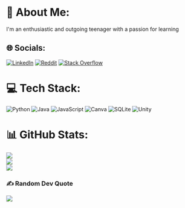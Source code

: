 # 💫 About Me:
I'm an enthusiastic and outgoing teenager with a passion for learning


## 🌐 Socials:
[![LinkedIn](https://img.shields.io/badge/LinkedIn-%230077B5.svg?logo=linkedin&logoColor=white)](https://linkedin.com/in/rasmustarkiainen) [![Reddit](https://img.shields.io/badge/Reddit-%23FF4500.svg?logo=Reddit&logoColor=white)](https://reddit.com/user/R4zz3_) [![Stack Overflow](https://img.shields.io/badge/-Stackoverflow-FE7A16?logo=stack-overflow&logoColor=white)](https://stackoverflow.com/users/23107791) 

# 💻 Tech Stack:
![Python](https://img.shields.io/badge/python-3670A0?style=for-the-badge&logo=python&logoColor=ffdd54) ![Java](https://img.shields.io/badge/java-%23ED8B00.svg?style=for-the-badge&logo=openjdk&logoColor=white) ![JavaScript](https://img.shields.io/badge/javascript-%23323330.svg?style=for-the-badge&logo=javascript&logoColor=%23F7DF1E) ![Canva](https://img.shields.io/badge/Canva-%2300C4CC.svg?style=for-the-badge&logo=Canva&logoColor=white) ![SQLite](https://img.shields.io/badge/sqlite-%2307405e.svg?style=for-the-badge&logo=sqlite&logoColor=white) ![Unity](https://img.shields.io/badge/unity-%23000000.svg?style=for-the-badge&logo=unity&logoColor=white)
# 📊 GitHub Stats:
![](https://github-readme-stats.vercel.app/api?username=R4zzz3&theme=dark&hide_border=true&include_all_commits=false&count_private=false)<br/>
![](https://nirzak-streak-stats.vercel.app/?user=R4zzz3&theme=dark&hide_border=true)<br/>
![](https://github-readme-stats.vercel.app/api/top-langs/?username=R4zzz3&theme=dark&hide_border=true&include_all_commits=false&count_private=false&layout=compact)

### ✍️ Random Dev Quote
![](https://quotes-github-readme.vercel.app/api?type=horizontal&theme=radical)

<!-- Proudly created with GPRM ( https://gprm.itsvg.in ) -->
